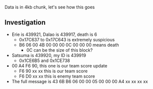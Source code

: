 Data is in 4kb chunk, let's see how this goes

## Investigation
- Erie is 439921, Dalao is 439917, death is 6
    - 0x17C637 to 0x17C643 is extremely suspicious
    - B6 06 00 4B 00 00 00 0C 00 00 00 means death
        - 0C can be the size of this block?
- Satsuma is 439920, my ID is 439919
    - 0x1CE6B5 and 0x1CE738
- 00 A4 F6 90, this one is our team score update
    - F6 90 xx xx this is our team score
    - F6 D0 xx xx this is enemy team score
- The full message is 43 6B B6 06 00 00 05 00 00 00 A4 xx xx xx xx
    